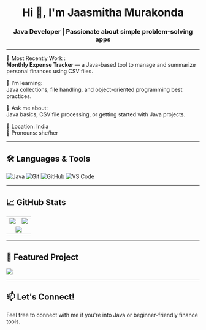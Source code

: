 <h1 align="center">Hi 👋, I'm Jaasmitha Murakonda</h1>
<h3 align="center">Java Developer | Passionate about simple problem-solving apps</h3>

---

🔭 Most Recently Work :  
**Monthly Expense Tracker** — a Java-based tool to manage and summarize personal finances using CSV files.

🌱 I’m learning:  
Java collections, file handling, and object-oriented programming best practices.

💬 Ask me about:  
Java basics, CSV file processing, or getting started with Java projects.

📍 Location: India  
💼 Pronouns: she/her

---

## 🛠️ Languages & Tools

![Java](https://img.shields.io/badge/-Java-007396?style=flat&logo=java)
![Git](https://img.shields.io/badge/-Git-F05032?style=flat&logo=git)
![GitHub](https://img.shields.io/badge/-GitHub-181717?style=flat&logo=github)
![VS Code](https://img.shields.io/badge/-VS%20Code-007ACC?style=flat&logo=visual-studio-code)

---

## 📈 GitHub Stats

<div align="center">
  <table>
    <tr>
      <td><img src="https://github-readme-stats.vercel.app/api?username=murakonda-jasmitha&show_icons=true&theme=tokyonight" /></td>
      <td><img src="https://github-readme-streak-stats.herokuapp.com?user=murakonda-jasmitha&theme=tokyonight" /></td>
    </tr>
    <tr>
      <td colspan="2" align="center"><img src="https://github-readme-stats.vercel.app/api/top-langs/?username=murakonda-jasmitha&layout=compact&theme=tokyonight" /></td>
    </tr>
  </table>
</div>

---

## 🚀 Featured Project

<a href="https://github.com/murakonda-jasmitha/MonthlyExpensesTracker">
  <img src="https://github-readme-stats.vercel.app/api/pin/?username=murakonda-jasmitha&repo=MonthlyExpensesTracker&theme=tokyonight" />
</a>

---

## 📫 Let's Connect!

Feel free to connect with me if you're into Java or beginner-friendly finance tools.

